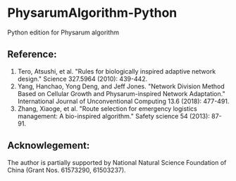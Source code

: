 # PhysarumAlgorithm-Python
Python edition for Physarum algorithm

## Reference:

1. Tero, Atsushi, et al. "Rules for biologically inspired adaptive network design." Science 327.5964 (2010): 439-442.
2. Yang, Hanchao, Yong Deng, and Jeff Jones. "Network Division Method Based on Cellular Growth and Physarum-inspired Network Adaptation." International Journal of Unconventional Computing 13.6 (2018): 477-491.
3. Zhang, Xiaoge, et al. "Route selection for emergency logistics management: A bio-inspired algorithm." Safety science 54 (2013): 87-91.

## Acknowlegement:

The author is partially supported by National Natural Science Foundation of China (Grant Nos. 61573290, 61503237).
